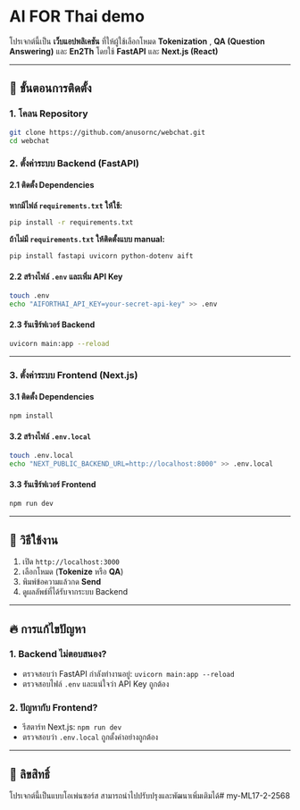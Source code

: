 # AI FOR Thai demo

โปรเจกต์นี้เป็น **เว็บแอปพลิเคชัน** ที่ให้ผู้ใช้เลือกโหมด **Tokenization** , **QA (Question Answering)** และ **En2Th** โดยใช้ **FastAPI** และ **Next.js (React)**

---

## 🚀 **ขั้นตอนการติดตั้ง**

### **1. โคลน Repository**

```sh
git clone https://github.com/anusornc/webchat.git
cd webchat
```

### **2. ตั้งค่าระบบ Backend (FastAPI)**

#### **2.1 ติดตั้ง Dependencies**

**หากมีไฟล์ `requirements.txt` ให้ใช้:**
```sh
pip install -r requirements.txt
```

**ถ้าไม่มี `requirements.txt` ให้ติดตั้งแบบ manual:**
```sh
pip install fastapi uvicorn python-dotenv aift
```

#### **2.2 สร้างไฟล์ `.env` และเพิ่ม API Key**
```sh
touch .env
echo "AIFORTHAI_API_KEY=your-secret-api-key" >> .env
```

#### **2.3 รันเซิร์ฟเวอร์ Backend**

```sh
uvicorn main:app --reload
```

---

### **3. ตั้งค่าระบบ Frontend (Next.js)**

#### **3.1 ติดตั้ง Dependencies**

```sh
npm install
```

#### **3.2 สร้างไฟล์ `.env.local`**
```sh
touch .env.local
echo "NEXT_PUBLIC_BACKEND_URL=http://localhost:8000" >> .env.local
```

#### **3.3 รันเซิร์ฟเวอร์ Frontend**

```sh
npm run dev
```

---

## 🎯 **วิธีใช้งาน**
1. เปิด `http://localhost:3000`
2. เลือกโหมด (**Tokenize** หรือ **QA**)
3. พิมพ์ข้อความแล้วกด **Send**
4. ดูผลลัพธ์ที่ได้รับจากระบบ Backend

---

## 🔥 **การแก้ไขปัญหา**
### **1. Backend ไม่ตอบสนอง?**
- ตรวจสอบว่า FastAPI กำลังทำงานอยู่: `uvicorn main:app --reload`
- ตรวจสอบไฟล์ `.env` และแน่ใจว่า API Key ถูกต้อง

### **2. ปัญหากับ Frontend?**
- รีสตาร์ท Next.js: `npm run dev`
- ตรวจสอบว่า `.env.local` ถูกตั้งค่าอย่างถูกต้อง

---

## 📜 **ลิขสิทธิ์**
โปรเจกต์นี้เป็นแบบโอเพ่นซอร์ส สามารถนำไปปรับปรุงและพัฒนาเพิ่มเติมได้#   m y - M L 1 7 - 2 - 2 5 6 8  
 